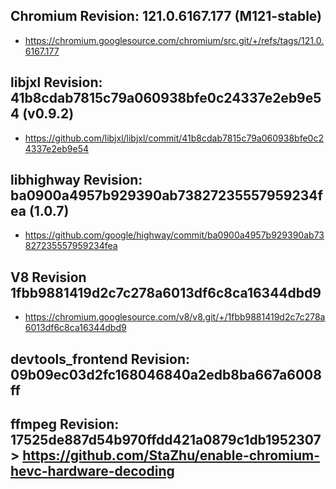
## Chromium Revision: 121.0.6167.177 (M121-stable)
 - https://chromium.googlesource.com/chromium/src.git/+/refs/tags/121.0.6167.177

## libjxl Revision: 41b8cdab7815c79a060938bfe0c24337e2eb9e54 (v0.9.2)

 - https://github.com/libjxl/libjxl/commit/41b8cdab7815c79a060938bfe0c24337e2eb9e54

## libhighway Revision: ba0900a4957b929390ab73827235557959234fea (1.0.7)

 - https://github.com/google/highway/commit/ba0900a4957b929390ab73827235557959234fea

## V8 Revision 1fbb9881419d2c7c278a6013df6c8ca16344dbd9

 - https://chromium.googlesource.com/v8/v8.git/+/1fbb9881419d2c7c278a6013df6c8ca16344dbd9

## devtools_frontend Revision: 09b09ec03d2fc168046840a2edb8ba667a6008ff

## ffmpeg Revision: 17525de887d54b970ffdd421a0879c1db1952307 > https://github.com/StaZhu/enable-chromium-hevc-hardware-decoding

